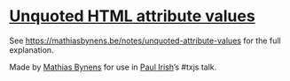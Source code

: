 # [Unquoted HTML attribute values](https://mothereff.in/unquoted-attributes)

See <https://mathiasbynens.be/notes/unquoted-attribute-values> for the full explanation.

Made by [Mathias Bynens](https://mathiasbynens.be/) for use in [Paul Irish](http://paulirish.com/)’s #txjs talk.
